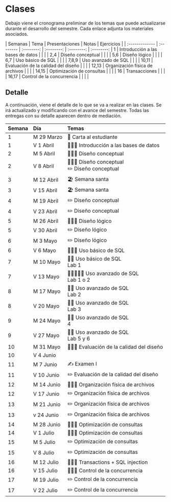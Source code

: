 # Clases

Debajo viene el cronograma preliminar de los temas que puede actualizarse durante el desarrollo del semestre. Cada enlace adjunta los materiales asociados.

| Semanas | Tema | Presentaciones | Notas | Ejercicios |
| :------------- | :-------- | :--------: | :--------: |  :--------: | :--------: |
1 | Introducción a las bases de datos | <a href=".\presentaciones\01-intro.pdf"><span class="fa fa-regular fa-file-powerpoint" aria-hidden="true"></span></a> | <a href=".\notas\01-intro.pdf"><span class="fa fa-sticky-note" aria-hidden="true"></span></a> | |
2,4 | Diseño conceptual | <a href=".\presentaciones\02-conceptual-er.pdf"><span class="fa fa-regular fa-file-powerpoint" aria-hidden="true"></span></a> <a href=".\presentaciones\02-conceptual-eer.pdf"><span class="fa fa-regular fa-file-powerpoint" aria-hidden="true"></span></a> | <a href=".\notas\02-conceptual-er.pdf"><span class="fa fa-sticky-note" aria-hidden="true"></span></a> <a href=".\notas\02-conceptual-eer.pdf"><span class="fa fa-sticky-note" aria-hidden="true"></span></a> | <a href=".\ejemplos\02-conceptual.pdf"><span class="fa fa-sticky-note" aria-hidden="true"></span></a> |
5,6 | Diseño lógico | <a href=".\presentaciones\03-relational.pdf"><span class="fa fa-regular fa-file-powerpoint" aria-hidden="true"></span></a> | <a href=".\notas\03-relational.pdf"><span class="fa fa-sticky-note" aria-hidden="true"></span></a> | <a href=".\ejemplos\03-logical.pdf"><span class="fa fa-sticky-note" aria-hidden="true"></span></a> |
6,7 | Uso básico de SQL | <a href=".\presentaciones\04-sql.pdf"><span class="fa fa-regular fa-file-powerpoint" aria-hidden="true"></span></a> | <a href=".\notas\04-sql-basic.pdf"><span class="fa fa-sticky-note" aria-hidden="true"></span></a> | <a href=".\ejemplos\04-sql.sql"><span class="fa fa-sticky-note" aria-hidden="true"></span></a> |
7,8,9 | Uso avanzado de SQL | <a href=".\presentaciones\05-sql.pdf"><span class="fa fa-regular fa-file-powerpoint" aria-hidden="true"></span></a> <a href=".\presentaciones\05.5-sql-injection.pdf"><span class="fa fa-regular fa-file-powerpoint" aria-hidden="true"></span></a>| <a href=".\notas\05-sql-advanced.pdf"><span class="fa fa-sticky-note" aria-hidden="true"></span></a> | <a href=".\ejemplos\05-sql.sql"><span class="fa fa-sticky-note" aria-hidden="true"></span></a> |
10,11 | Evaluación de la calidad del diseño | <a href=".\presentaciones\06-quality.pdf"><span class="fa fa-regular fa-file-powerpoint" aria-hidden="true"></span></a> | <a href=".\notas\06-quality.pdf"><span class="fa fa-sticky-note" aria-hidden="true"></span></a> | <a href=".\ejemplos\06-quality.pdf"><span class="fa fa-sticky-note" aria-hidden="true"></span></a> |
12,13 | Organización física de archivos | <a href=".\presentaciones\07-physical.pdf"><span class="fa fa-regular fa-file-powerpoint" aria-hidden="true"></span></a> | <a href=".\notas\07-physical.pdf"><span class="fa fa-sticky-note" aria-hidden="true"></span></a> |  |
14,15 | Optimización de consultas | <a href=".\presentaciones\08-optimization.pdf"><span class="fa fa-regular fa-file-powerpoint" aria-hidden="true"></span></a> | <a href=".\notas\08-algebra.pdf"><span class="fa fa-sticky-note" aria-hidden="true"></span></a> <a href=".\notas\09-processing.pdf"><span class="fa fa-sticky-note" aria-hidden="true"></span></a> | <a href=".\ejemplos\08-processing.pdf"><span class="fa fa-sticky-note" aria-hidden="true"></span></a> |
16 | Transacciones | <a href=".\presentaciones\09-transactions.pdf"><span class="fa fa-regular fa-file-powerpoint" aria-hidden="true"></span></a> | <a href=".\notas\10-transactions.pdf"><span class="fa fa-sticky-note" aria-hidden="true"></span></a> | <a href=".\ejemplos\09-transactions.pdf"><span class="fa fa-sticky-note" aria-hidden="true"></span></a> |
16,17 | Control de la concurrencia | <a href=".\presentaciones\10-concurrency.pdf"><span class="fa fa-regular fa-file-powerpoint" aria-hidden="true"></span></a> | <a href=".\notas\11-concurrency.pdf"><span class="fa fa-sticky-note" aria-hidden="true"></span></a> | <a href=".\ejemplos\09-transactions.pdf"><span class="fa fa-sticky-note" aria-hidden="true"></span></a> |

<!-- <a href=".\notas\03-relational.pdf"><span class="fa fa-sticky-note" aria-hidden="true"></span></a> -->
<!--  <a href=".\presentaciones\AAAAAAAAAA.pdf"><span class="fa fa-regular fa-file-powerpoint" aria-hidden="true"></span></a> | <a href="YOUTUBE VIDEO"><span class="fa fa-solid fa-pen" aria-hidden="true"></span></a> | <a href="YOUTUBE VIDEO"><span class="fa fa-solid fa-code" aria-hidden="true"></span></a> | -->

## Detalle

A continuación, viene el detalle de lo que se va a realizar en las clases. Se irá actualizado y modificando con el avance del semestre. Todas las entregas con su detalle aparecen dentro de mediación.

| Semana | Día | Temas |
| :------------- | :------------- | :-------- |
| 1 | M 29 Marzo | 📖 Carta al estudiante |
| 1 | V 1 Abril | 👩🏻‍🏫 Introducción a las bases de datos |
| 2 | M 5 Abril | 👩🏻‍🏫  Diseño conceptual |
| 2 | V 8 Abril | 👩🏻‍🏫 Diseño conceptual <br> ✏️ Diseño conceptual |
| 3 | M 12 Abril | 🏖️ Semana santa |
| 3 | V 15 Abril | 🏖️ Semana santa |
| 4 | M 19 Abril | ✏️ Diseño conceptual |
| 4 | V 23 Abril | ✏️ Diseño conceptual |
| 5 | M 26 Abril | 👩🏻‍🏫 Diseño lógico |
| 5 | V 30 Abril | ✏️ Diseño lógico  |
| 6 | M 3 Mayo | ✏️ Diseño lógico | |
| 6 | V 6 Mayo | 👩🏻‍🏫 Uso básico de SQL |
| 7 | M 10 Mayo | 👐🏻 Uso básico de SQL <br> Lab 1 |
| 7 | V 13 Mayo | 👩🏻‍🏫👐🏻 Uso avanzado de SQL <br> Lab 1 o 2 |
| 8 | M 17 Mayo | 👐🏻 Uso avanzado de SQL <br> Lab 2 |
| 8 | V 20 Mayo | 👐🏻 Uso avanzado de SQL <br> Lab 3 |
| 9 | M 24 Mayo | 👐🏻 Uso avanzado de SQL <br> 4 |
| 9 | V 27 Mayo | 👐🏻 Uso avanzado de SQL <br> Lab 5 y 6 |
| 10 | M 31 Mayo | 👩🏻‍🏫 Evaluación de la calidad del diseño |
| 10 | V 4 Junio |  |
| 11 | M 7 Junio | ✍️ Examen I |
| 11 | V 10 Junio | ✏️ Evaluación de la calidad del diseño |
| 12 | M 14 Junio | 👩🏻‍🏫  Organización física de archivos |
| 12 | V 17 Junio | ✏️  Organización física de archivos |
| 13 | M 21 Junio | ✏️  Organización física de archivos |
| 13 | v 24 Junio | ✏️  Organización física de archivos |
| 14 | M 28 Junio | 👩🏻‍🏫 Optimización de consultas |
| 14 | V 1 Julio | 👩🏻‍🏫 Optimización de consultas |
| 15 | M 5 Julio | ✏️ Optimización de consultas |
| 15 | V 8 Julio | ✏️ Optimización de consultas |
| 16 | M 12 Julio | 👩🏻‍🏫 Transactions + SQL injection |
| 16 | V 15 Julio | 👩🏻‍🏫 Control de la concurrencia |
| 17 | M 19 Julio | ✏️ Control de la concurrencia |
| 17 | V 22 Julio | ✏️ Control de la concurrencia |
